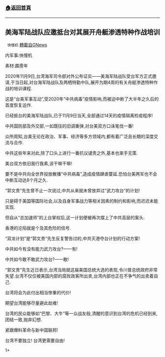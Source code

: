 ###  [:house:返回首頁](https://github.com/ourhimalayas/txt)
---

## 美海军陆战队应邀抵台对其展开舟艇渗透特种作战培训
` 快慢机` [轉載自GNews](https://gnews.org/zh-hans/542113/)

内军事:快慢机

素材:霹雳年

2020年11月9日,台湾海军司令部对外公布证实——美海军陆战队受台军方正式邀请,于当日起,对台海军陆战队及两栖特勤中队,展开为期4周的有关舟艇渗透特种作战的培训课程.

这是“台美军事互动”,受2020年“中共病毒”疫情影响,而被迫中断了大半年之久后的首度恢复运作.

已经抵台的美海军陆战队,已于11月9日当天,全部通过14天的疫情隔离检疫程序!

中共国防部及外交部,一如既往的旧调重弹,对台美双方口诛笔伐一番!

众所周知,台美无论在政治、军事、经济等多方领域内,都有着广泛且长期的深度交流与合作.

中共这些年来对此,除了口头上进行一番抗议谴责之外,基本也束手无策.

美台双方依旧我行我素,该干嘛干嘛!

要不是中共向全世界投放散播“中共病毒”,造成疫情肆虐蔓延.恐怕台美两军也不会中断互动达8个月之久.

“郭文贵”先生曾不止一次说过,中共从来就未曾放弃过“武力攻台”的计划!

只是碍于美国等国际社会,以及自身军事战力等相关因素的制约和影响,而迟迟未能实现.

但自从“总加速师”的上台掌权后,这一计划便被再次摆上了中共高层的案头.

香港的沦陷就是个及其危险的信号.

“双龙计划”是“郭文贵”先生反复警告过的,中共灭港夺台计划的行动方案!

中共如今有没有能力武力攻台?——有!

中共如今敢不敢武力攻台?——敢!

“郭文贵”先生近日表示,台湾当局就这届美国总统大选的表现,令川普总统政府非常失望.台湾不仅仅被美国内部的腐败政客所出卖,台湾内部也正在不争气的出卖着自己.

台湾将会为此付出相当惨重的代价!

期望台湾能够尽量避此劫难!

台湾的民众能够如“巴黎、大牛”等一众战友般,清醒的意识到台湾的危机已经到来,团结一致,抛弃幻想.

紧跟爆料革命与新中国联邦!

台湾不要独立! 台湾更需要自由!

1+
